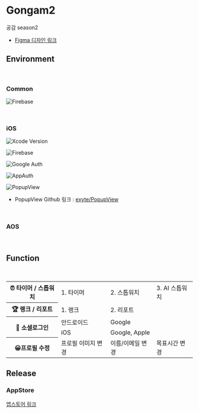 # Gongam2
공감 season2
- [Figma 디자인 링크](https://www.figma.com/file/f0Hsip6EofnRwlwMZy7UAx/%EA%B3%B5%EA%B0%90?type=design&node-id=1502%3A2282&mode=design&t=UOSwqD5B1xkjFG5C-1)

## Environment

<br/>

### Common

![Firebase](https://img.shields.io/badge/Firebase-FFA611?style=for-the-badge&logo=Firebase&logoColor=white)

<br/>

### iOS

![Xcode Version](https://img.shields.io/badge/Xcode_15.1-007ACC?style=for-the-badge&logo=Xcode&logoColor=white)

![Firebase](https://img.shields.io/badge/Firebase_10.20.0-FFA611?style=for-the-badge&logo=Firebase&logoColor=white)

![Google Auth](https://img.shields.io/badge/GoogleSignIn_7.0.0-4285F4?logo=google&logoColor=fff&style=for-the-badge)

![AppAuth](https://img.shields.io/badge/AppAuth_1.6.2-000000?logo=apple&logoColor=fff&style=for-the-badge)

![PopupView](https://img.shields.io/badge/PopupView_2.8.3-000000?logo=apple&logoColor=fff&style=for-the-badge)
- PopupView Github 링크 : [exyte/PopupView](https://github.com/exyte/PopupView)

<br/>

### AOS

<br/>

## Function

<br/>
<table>
  <tr>
    <th>⏰ 타이머 / 스톱워치</th>
    <td >1. 타이머</td>
    <td>2. 스톱워치</td>
    <td>3. AI 스톱워치</td>
  </tr>
  <tr>
    <th>🏆 랭크 / 리포트</th>
    <td>1. 랭크</td>
    <td>2. 리포트</td>
  </tr>
  <tr>
    <th rowspan="2">🔑 소셜로그인</th>
    <td>안드로이드</td>
    <td>Google</td>
  </tr>
  <tr>
    <td>iOS</td>
    <td>Google, Apple</td>
  </tr>
  <tr>
    <th>😀프로필 수정</th>
    <td>프로필 이미지 변경</td>
    <td>이름/이메일 변경</td>
    <td>목표시간 변경</td>
  </tr>
</table>


## Release
### AppStore
[앱스토어 링크](https://apps.apple.com/kr/app/%EA%B3%B5%EA%B0%90-%EA%B3%B5%EB%B6%80%EA%B0%90%EC%8B%9C%EC%9E%902/id6478134499)
